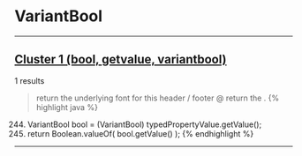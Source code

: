 # VariantBool

***

## [Cluster 1 (bool, getvalue, variantbool)](./1)
1 results
> return the underlying font for this header / footer @ return the . 
{% highlight java %}
244. VariantBool bool = (VariantBool) typedPropertyValue.getValue();
245. return Boolean.valueOf( bool.getValue() );
{% endhighlight %}

***

